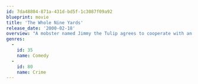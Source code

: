 ```yaml
---
id: 7da48804-871a-431d-bd5f-1c3087f09a92
blueprint: movie
title: 'The Whole Nine Yards'
release_date: '2000-02-18'
overview: "A mobster named Jimmy the Tulip agrees to cooperate with an FBI investigation in order to stay out of prison; he's relocated by the authorities to a life of suburban anonymity as part of a witness protection program. It's not long before a couple of his new neighbors figure out his true identity and come knocking to see if he'd be up for one more hit, suburban style."
genres:
  -
    id: 35
    name: Comedy
  -
    id: 80
    name: Crime
---
```

